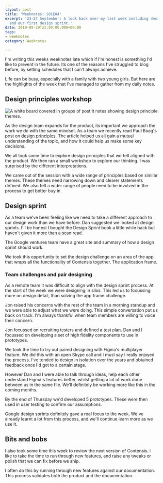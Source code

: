 ```yaml
---
layout: post
title: 'Weeknotes: S01E04'
excerpt: '23-27 September: A look back over my last week including design principles,
  and our first design sprint.'
date: 2019-09-29T23:00:00.000+00:00
tags:
- weeknotes
category: Weeknotes

---
```

I'm writing this weeks weeknotes late which if I'm honest is something I'd like to prevent in the future. Its one of the reasons I've struggled to blog before, by setting schedules that I can't always achieve.

Life can be busy, especially with a family with two young girls. But here are the highlights of the week that I've managed to gather from my daily notes.

## Design principles workshop

![A white board covered in groups of post it notes showing design principle themes.](/assets/uploads/2019/10/design-principles.jpg "Our first exploration of design principles.")

As the design team expands for the product, its important we approach the work we do with the same mindset. As a team we recently read Paul Boag's post on [design principles](https://boagworld.com/digital-strategy/design-principles/). The article helped us all gain a mutual understanding of the topic, and how it could help us make some key decisions.

We all took some time to explore design principles that we felt aligned with the product. We then ran a small workshop to explore our thinking. I was surprised by the different interpretations.

We came out of the session with a wide range of principles based on similar themes. These themes need narrowing down and clearer statements defined. We also felt a wider range of people need to be involved in the process to get better buy in.

## Design sprint

As a team we've been feeling like we need to take a different approach to our design work than we have before. Dan suggested we looked at design sprints. I'll be honest I bought the Design Sprint book a little while back but haven't given it more than a scan read.

The Google ventures team have a great site and summary of how a design sprint should work.

We took this opportunity to set the design challenge on an area of the app that wraps all the functionality of Contensis together. The application frame.

### Team challenges and pair designing

As a remote team it was difficult to align with the design sprint process. At the start of the week we were designing in silos. This led us to focussing more on design detail, than solving the app frame challenge.

Jon raised his concerns with the rest of the team in a morning standup and we were able to adjust what we were doing. This simple conversation put us back on track. I'm always thankful when team members are willing to voice their concern.

Jon focussed on recruiting testers and defined a test plan. Dan and I focussed on developing a set of high fidelity components to use in prototypes.

We took the time to try out paired designing with Figma's multiplayer feature. We did this with an open Skype call and I must say I really enjoyed the process. I've tended to design in isolation over the years and obtained feedback once I'd got to a certain stage.

However Dan and I were able to talk through ideas, help each other understand Figma's features better, whilst getting a lot of work done between us in the same file. We'll definitely be working more like this in the coming months.

By the end of Thursday we'd developed 5 prototypes. These were then used in user testing to confirm our assumptions.

Google design sprints definitely gave a real focus to the week. We've already learnt a lot from this process, and we'll continue learn more as we use it.

## Bits and bobs

I also took some time this week to review the next version of Contensis. I like to take the time to run through new features, and raise any tweaks or polish that we can fix before we ship.

I often do this by running through new features against our documentation. This process validates both the product and the documentation.